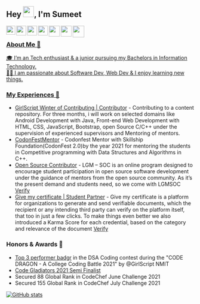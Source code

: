 ## Hey <img src="https://github.com/TheDudeThatCode/TheDudeThatCode/blob/master/Assets/Hi.gif" width="29px">, I'm Sumeet


<a href="https://www.linkedin.com/in/sumeetvishwakarma/">
  <img align="left" width="24px" src="https://raw.githubusercontent.com/peterthehan/peterthehan/master/assets/linkedin.svg"  />
</a>
<a href="https://twitter.com/LegendSumeet">
  <img align="left" width="26px" src="https://raw.githubusercontent.com/peterthehan/peterthehan/master/assets/twitter.svg" />
</a>
<a href="mailto:vishwakarmasumeet01@gmail.com">
  <img align="left" width="26px" src="https://www.iconfinder.com/icons/7089163/download/svg/4096" />
</a>

<a href="http://dev.to/legendsumeet">
  <img align="left" width="26px" src="https://scontent.fbom5-1.fna.fbcdn.net/v/t1.6435-9/59375772_1248285658681086_4418084303066365952_n.png?_nc_cat=101&ccb=1-5&_nc_sid=09cbfe&_nc_ohc=lA55Zj7mDmIAX8S-eP2&_nc_ht=scontent.fbom5-1.fna&oh=4e35136d340b02d19c23bfbdd58b7c5b&oe=616C5E33" />
</a>
<a href="https://www.codechef.com/users/the_sumeet">
  <img align="left" width="29px" src="https://scontent.fbom5-1.fna.fbcdn.net/v/t1.6435-9/210043458_2958677947722857_7783182094415856935_n.jpg?_nc_cat=105&ccb=1-5&_nc_sid=09cbfe&_nc_ohc=4BhzJZEo_KYAX8c7mu8&_nc_ht=scontent.fbom5-1.fna&oh=414f53147ec5534e4e96ffbf61ef32f1&oe=616E8CF9"  /> 
  
<a href="https://leetcode.com/theSumeet/">
  <img align="left" width="29px" src="https://upload.wikimedia.org/wikipedia/commons/1/19/LeetCode_logo_black.png"  />
<a href="https://www.hackerrank.com/theSumeetK/">
  <img align="left" width="31px" src="https://cdn.worldvectorlogo.com/logos/hackerrank.svg"  />
  

  

<br />

### About Me 🚀
🎓 I’m an Tech enthusiast & a junior pursuing my Bachelors in Information Technology.  
👨‍💻 I am passionate about Software Dev, Web Dev & I enjoy learning new things.


### My Experiences 🙌
  
- [GirlScript Winter of Contributing | Contributor](https://gwoc.girlscript.tech/) - Contributing to a content repository. For three months, i will work on selected domains like  Android Development with Java, Front-end Web Development with HTML, CSS, JavaScript, Bootstrap, open Source C/C++ under the supervision of experienced supervisors and Mentoring of mentors.
- [CodonFestMentor](https://skillshipfoundation.com/) - Codonfest Mentor with Skillship Foundation(CodonFest 2.0)by the year 2021 for mentoring the students in Competitive programming with Data Structures and Algorithms in C++.
- [Open Source Contributor](https://letsgrowmore.in/soc/) - LGM – SOC is an online program designed to encourage student participation in open source software development under the guidance of mentors from the open source community. As it’s the present demand and students need, so we come with LGMSOC [Verify](https://drive.google.com/file/d/1GnY94E2sZKqCwKm_cAD6KBwxkZjPFgek/view?usp=sharing)
- [Give my certificate | Student Partner](https://www.givemycertificate.com/) - Give my certificate is a platform for organizations to generate and send verifiable documents, which the recipient or any intending third party can verify on the platform itself, that too in just a few clicks. To make things even better we also introduced a Karma Score for each credential, based on the category and relevance of the document [Verify](https://verify.givemycertificate.com/verify/F512-DVJH-UBFR-FZAP)


### Honors & Awards 🏅
- [Top 3 performer badgr](https://api.eu.badgr.io/public/assertions/7FHeWLj1TrmYpNT4TaYEog?identity__email=vishwakarmasumeet01%40gmail.com) in the DSA Coding contest during the "CODE DRAGON - A College Coding Battle 2021" by @GirlScript NMIT
- [Code Gladiators 2021 Semi Finalist](https://drive.google.com/file/d/14lLjSYEaa2wo2DQ26fdtnIqm0lVKqG2o/view)
- Secured 88 Global Rank in CodeChef June Challenge 2021
- Secured 155 Global Rank in CodeChef July Challenge 2021

  
[![GitHub stats](https://github-readme-stats.vercel.app/api?username=LegendSumeet)](https://github.com/anuraghazra/github-readme-stats) 

 
 
